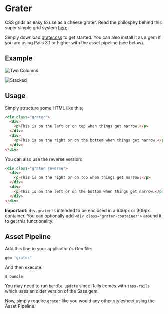# Grater

CSS grids as easy to use as a cheese grater. Read the philosphy behind this super simple grid system [here](http://samsoff.es/posts/my-grid-system).

Simply download [grater.css](https://github.com/samsoffes/grater/raw/master/grater.css) to get started. You can also install it as a gem if you are using Rails 3.1 or higher with the asset pipeline (see below).

## Example

![Two Columns](http://assets.samsoff.es/posts/my-grid-system/grid1.png)

![Stacked](http://assets.samsoff.es/posts/my-grid-system/grid2.png)

## Usage

Simply structure some HTML like this:

``` html
<div class="grater">
  <div>
    <p>This is on the left or on top when things get narrow.</p>
  </div>
  <div>
    <p>This is on the right or on the bottom when things get narrow.</p>
  </div>
</div>
```

You can also use the reverse version:

``` html
<div class="grater reverse">
  <div>
    <p>This is on the right or on top when things get narrow.</p>
  </div>
  <div>
    <p>This is on the left or on the bottom when things get narrow.</p>
  </div>
</div>
```

**Important:** `div.grater` is intended to be enclosed in a 640px or 300px container. You can optionally add `<div class="grater-container">` around it to get this functionality.

## Asset Pipeline

Add this line to your application's Gemfile:

``` ruby
gem 'grater'
```

And then execute:

    $ bundle

You may need to run `bundle update` since Rails comes with `sass-rails` which uses an older version of the Sass gem.

Now, simply require `grater` like you would any other stylesheet using the Asset Pipeline.
